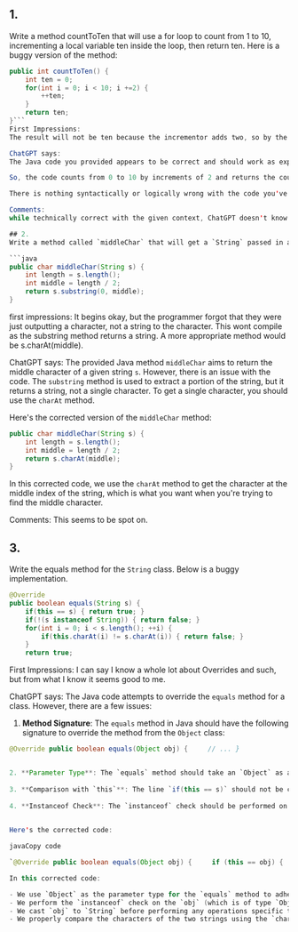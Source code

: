 ## 1. 
Write a method countToTen that will use a for loop to count from 1 to 10, incrementing a local variable ten inside the loop, then return ten. Here is a buggy version of the method:
```java
public int countToTen() {
    int ten = 0;
    for(int i = 0; i < 10; i +=2) {
        ++ten;
    }
    return ten;
}```
First Impressions:
The result will not be ten because the incrementor adds two, so by the time i becomes 10, the loop will have only executed 5  times.

ChatGPT says: 
The Java code you provided appears to be correct and should work as expected. It defines a method `countToTen` that initializes an integer variable `ten` to 0 and then uses a `for` loop to iterate from 0 to 8 (since `i` starts at 0 and increments by 2 in each iteration). Inside the loop, it increments the `ten` variable by 1 for each iteration. Finally, it returns the value of `ten`, which should be 5 after the loop has executed.

So, the code counts from 0 to 10 by increments of 2 and returns the count, which should be 5.

There is nothing syntactically or logically wrong with the code you've provided.

Comments:
while technically correct with the given context, ChatGPT doesn't know exactly what the problem is asking, and therefore the "ten" variable is supposed to be 10

## 2. 
Write a method called `middleChar` that will get a `String` passed in as a parameter, get the number of characters in the `String`, and return the middle character of the `String`. If the `String` has an even number of letters, it should return the first of the two middle characters (i.e. for the word fluffy, the method will return ‘u’.

```java
public char middleChar(String s) {
    int length = s.length();
    int middle = length / 2;
    return s.substring(0, middle);
}
```
first impressions:
It begins okay, but the programmer forgot that they were just outputting a character, not a string to the character. This wont compile as the substring method returns a string. A more appropriate method would be s.charAt(middle).

ChatGPT says: The provided Java method `middleChar` aims to return the middle character of a given string `s`. However, there is an issue with the code. The `substring` method is used to extract a portion of the string, but it returns a string, not a single character. To get a single character, you should use the `charAt` method.

Here's the corrected version of the `middleChar` method:

```java
public char middleChar(String s) {
	int length = s.length();     
	int middle = length / 2;     
	return s.charAt(middle);
}
```


In this corrected code, we use the `charAt` method to get the character at the middle index of the string, which is what you want when you're trying to find the middle character.

Comments:
This seems to be spot on.

## 3. 
Write the equals method for the `String` class. Below is a buggy implementation.
```java
@Override
public boolean equals(String s) {
    if(this == s) { return true; }
    if(!(s instanceof String)) { return false; }
    for(int i = 0; i < s.length(); ++i) {
        if(this.charAt(i) != s.charAt(i)) { return false; }
    }
    return true;
```
First Impressions:
I can say I know a whole lot about Overrides and such, but from what I know it seems good to me.


ChatGPT says: 
The Java code attempts to override the `equals` method for a class. However, there are a few issues:

1. **Method Signature**: The `equals` method in Java should have the following signature to override the method from the `Object` class:

```java
@Override public boolean equals(Object obj) {     // ... }


2. **Parameter Type**: The `equals` method should take an `Object` as a parameter, not a `String`. This allows for proper polymorphic behavior and adheres to the standard `equals` method.
    
3. **Comparison with `this`**: The line `if(this == s)` should not be comparing `this` (which is the current instance) with `s` (which is of type `String`). Instead, it should be comparing with the other object passed as an argument.
    
4. **Instanceof Check**: The `instanceof` check should be performed on the argument `obj` (of type `Object`) to determine if it's an instance of the class.
    

Here's the corrected code:

javaCopy code

`@Override public boolean equals(Object obj) {     if (this == obj) {         return true;     }     if (!(obj instanceof String)) {         return false;     }          String otherString = (String) obj;          if (this.length() != otherString.length()) {         return false;     }          for (int i = 0; i < this.length(); i++) {         if (this.charAt(i) != otherString.charAt(i)) {             return false;         }     }          return true; }`

In this corrected code:

- We use `Object` as the parameter type for the `equals` method to adhere to the method signature for overriding.
- We perform the `instanceof` check on the `obj` (which is of type `Object`).
- We cast `obj` to `String` before performing any operations specific to the `String` class.
- We properly compare the characters of the two strings using the `charAt` method.
